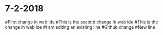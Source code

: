 # 7-2-2018
#First change in web ide
#This is the second change in web ide
#This is the change in web ide
#I am editing an existing line
#Github change
#New line
